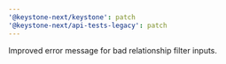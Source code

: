 ```yaml
---
'@keystone-next/keystone': patch
'@keystone-next/api-tests-legacy': patch
---
```


Improved error message for bad relationship filter inputs.
